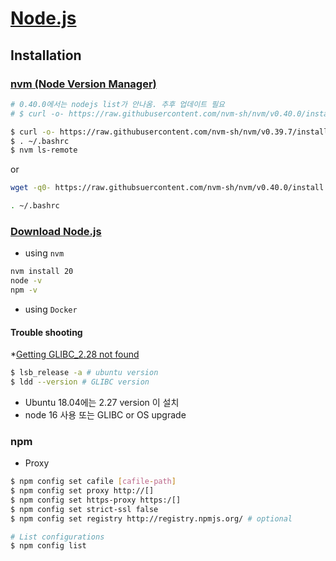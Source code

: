 # [Node.js](https://nodejs.org)

## Installation


### [nvm (Node Version Manager)](https://github.com/nvm-sh/nvm)

```bash
# 0.40.0에서는 nodejs list가 안나옴. 추후 업데이트 필요
# $ curl -o- https://raw.githubusercontent.com/nvm-sh/nvm/v0.40.0/install.sh | bash

$ curl -o- https://raw.githubusercontent.com/nvm-sh/nvm/v0.39.7/install.sh | bash
$ . ~/.bashrc
$ nvm ls-remote
```
or 

```bash
wget -q0- https://raw.githubsuercontent.com/nvm-sh/nvm/v0.40.0/install.sh | bash

. ~/.bashrc
```


### [Download Node.js](https://nodejs.org/en/download/package-manager)
* using `nvm`

```bash
nvm install 20
node -v
npm -v
```


* using `Docker`

#### Trouble shooting
*[Getting GLIBC_2.28 not found](https://stackoverflow.com/questions/72921215/getting-glibc-2-28-not-found)


```bash
$ lsb_release -a # ubuntu version
$ ldd --version # GLIBC version 
```

* Ubuntu 18.04에는 2.27 version 이 설치
* node 16 사용 또는 GLIBC or OS upgrade


### npm

* Proxy

```bash
$ npm config set cafile [cafile-path]
$ npm config set proxy http://[]
$ npm config set https-proxy https:/[]
$ npm config set strict-ssl false
$ npm config set registry http://registry.npmjs.org/ # optional

# List configurations
$ npm config list
```



